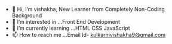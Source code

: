 - 👋 Hi, I’m vishakha, New Learner from Completely Non-Coding Background
- 👀 I’m interested in ...Front End Development
- 🌱 I’m currently learning ...HTML CSS JavaScript
- 📫 How to reach me ...Email Id- kulkarnivishakha9@gmail.com

<!---
kulkarnivishakha9/kulkarnivishakha9 is a ✨ special ✨ repository because its `README.md` (this file) appears on your GitHub profile.
You can click the Preview link to take a look at your changes.
--->

